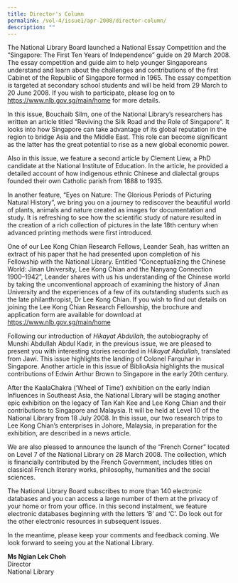 ```yaml
---
title: Director's Column
permalink: /vol-4/issue1/apr-2008/director-column/
description: ""
---
```

The National Library Board launched a National Essay Competition and the “Singapore: The First Ten Years of Independence” guide on 29 March 2008. The essay competition and guide aim to help younger Singaporeans understand and learn about the challenges and contributions of the first Cabinet of the Republic of Singapore formed in 1965. The essay competition is targeted at secondary school students and will be held from 29 March to 20 June 2008. If you wish to participate, please log on to <a href="https://www.nlb.gov.sg/main/home">https://www.nlb.gov.sg/main/home</a> for more details.

In this issue, Bouchaib Silm, one of the National Library’s researchers has written an article titled “Reviving the Silk Road and the Role of Singapore”. It looks into how Singapore can take advantage of its global reputation in the region to bridge Asia and the Middle East. This role can become significant as the latter has the great potential to rise as a new global economic power.

Also in this issue, we feature a second article by Clement Liew, a PhD candidate at the National Institute of Education. In the article, he provided a detailed account of how indigenous ethnic Chinese and dialectal groups founded their own Catholic parish from 1888 to 1935.

In another feature, “Eyes on Nature: The Glorious Periods of Picturing Natural History”, we bring you on a journey to rediscover the beautiful world of plants, animals and nature created as images for documentation and study. It is refreshing to see how the scientific study of nature resulted in the creation of a rich collection of pictures in the late 18th century when advanced printing methods were first introduced.

One of our Lee Kong Chian Research Fellows, Leander Seah, has written an extract of his paper that he had presented upon completion of his Fellowship with the National Library. Entitled “Conceptualizing the Chinese World: Jinan University, Lee Kong Chian and the Nanyang Connection 1900–1942”, Leander shares with us his understanding of the Chinese world by taking the unconventional approach of examining the history of Jinan University and the experiences of a few of its outstanding students such as the late philanthropist, Dr Lee Kong Chian. If you wish to find out details on joining the Lee Kong Chian Research Fellowship, the brochure and application form are available for download at <a href="https://www.nlb.gov.sg/main/home">https://www.nlb.gov.sg/main/home</a>

Following our introduction of *Hikayat Abdullah*, the autobiography of Munshi Abdullah Abdul Kadir, in the previous issue, we are pleased to present you with interesting stories recorded in *Hikayat Abdullah*, translated from Jawi. This issue highlights the landing of Colonel Farquhar in Singapore. Another article in this issue of BiblioAsia highlights the musical contributions of Edwin Arthur Brown to Singapore in the early 20th century.

After the KaalaChakra (‘Wheel of Time’) exhibition on the early Indian Influences in Southeast Asia, the National Library will be staging another epic exhibition on the legacy of Tan Kah Kee and Lee Kong Chian and their contributions to Singapore and Malaysia. It will be held at Level 10 of the National Library from 18 July 2008. In this issue, our two research trips to Lee Kong Chian’s enterprises in Johore, Malaysia, in preparation for the exhibition, are described in a news article.

We are also pleased to announce the launch of the “French Corner” located on Level 7 of the National Library on 28 March 2008. The collection, which is financially contributed by the French Government, includes titles on classical French literary works, philosophy, humanities and the social sciences.

The National Library Board subscribes to more than 140 electronic databases and you can access a large number of them at the privacy of your home or from your office. In this second instalment, we feature electronic databases beginning with the letters ‘B’ and ‘C’. Do look out for the other electronic resources in subsequent issues.

In the meantime, please keep your comments and feedback coming. We look forward to seeing you at the National Library.

<b>Ms Ngian Lek Choh</b><br> Director <br>National Library




